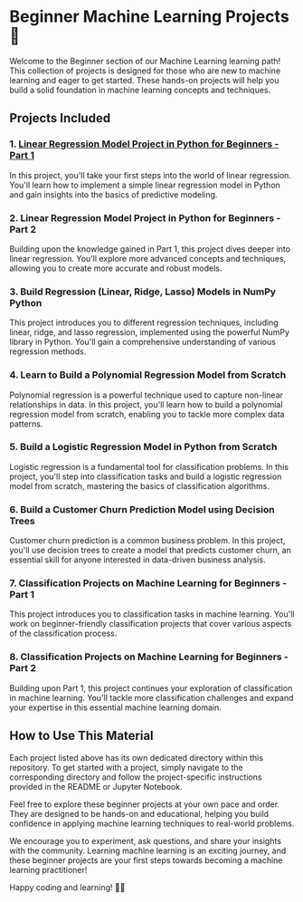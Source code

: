 # Beginner Machine Learning Projects 🌱

Welcome to the Beginner section of our Machine Learning learning path! This collection of projects is designed for those who are new to machine learning and eager to get started. These hands-on projects will help you build a solid foundation in machine learning concepts and techniques.

## Projects Included

### 1. [Linear Regression Model Project in Python for Beginners - Part 1](https://github.com/gjkaur/Machine_Learning_Roadmap_From_Novice_to_Pro/tree/main/beginner/linear_regression_part1)

In this project, you'll take your first steps into the world of linear regression. You'll learn how to implement a simple linear regression model in Python and gain insights into the basics of predictive modeling.

### 2. Linear Regression Model Project in Python for Beginners - Part 2

Building upon the knowledge gained in Part 1, this project dives deeper into linear regression. You'll explore more advanced concepts and techniques, allowing you to create more accurate and robust models.

### 3. Build Regression (Linear, Ridge, Lasso) Models in NumPy Python

This project introduces you to different regression techniques, including linear, ridge, and lasso regression, implemented using the powerful NumPy library in Python. You'll gain a comprehensive understanding of various regression methods.

### 4. Learn to Build a Polynomial Regression Model from Scratch

Polynomial regression is a powerful technique used to capture non-linear relationships in data. In this project, you'll learn how to build a polynomial regression model from scratch, enabling you to tackle more complex data patterns.

### 5. Build a Logistic Regression Model in Python from Scratch

Logistic regression is a fundamental tool for classification problems. In this project, you'll step into classification tasks and build a logistic regression model from scratch, mastering the basics of classification algorithms.

### 6. Build a Customer Churn Prediction Model using Decision Trees

Customer churn prediction is a common business problem. In this project, you'll use decision trees to create a model that predicts customer churn, an essential skill for anyone interested in data-driven business analysis.

### 7. Classification Projects on Machine Learning for Beginners - Part 1

This project introduces you to classification tasks in machine learning. You'll work on beginner-friendly classification projects that cover various aspects of the classification process.

### 8. Classification Projects on Machine Learning for Beginners - Part 2

Building upon Part 1, this project continues your exploration of classification in machine learning. You'll tackle more classification challenges and expand your expertise in this essential machine learning domain.

## How to Use This Material

Each project listed above has its own dedicated directory within this repository. To get started with a project, simply navigate to the corresponding directory and follow the project-specific instructions provided in the README or Jupyter Notebook.

Feel free to explore these beginner projects at your own pace and order. They are designed to be hands-on and educational, helping you build confidence in applying machine learning techniques to real-world problems.

We encourage you to experiment, ask questions, and share your insights with the community. Learning machine learning is an exciting journey, and these beginner projects are your first steps towards becoming a machine learning practitioner!

Happy coding and learning! 🚀🤖
